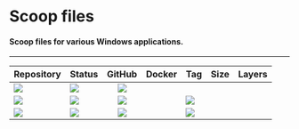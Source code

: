 # Scoop files
#### Scoop files for various Windows applications.
---
| Repository | Status | GitHub | Docker | Tag | Size | Layers |
| --- | --- | :---: | :---: | :--- | :---: | :---: |
| [![](https://img.shields.io/badge/scoop-packages-grey)](https://github.com/forwardcomputers/scoop-packages) | [![](https://img.shields.io/github/actions/workflow/status/forwardcomputers/scoop-packages/schedule.yml?label)](https://github.com/forwardcomputers/scoop-packages/actions) | [![](https://img.shields.io/badge/github--grey?label=&logo=github&logoColor=white)](https://github.com/forwardcomputers/scoop-packages) | |
| [![](https://img.shields.io/badge/Caskaydia_Cove_Nerd_Font-grey)](https://github.com/forwardcomputers/scoop-packages/tree/main/Caskaydia-Cove-Nerd-Font) | ![](https://img.shields.io/badge/17--10--2025_04:40:06_AM-blue) | [![](https://img.shields.io/badge/github--grey?label=&logo=github&logoColor=white)](https://github.com/forwardcomputers/scoop-packages/tree/main/Caskaydia-Cove-Nerd-Font) | | [![](https://img.shields.io/badge/v3.4.0-blue)](https://github.com/forwardcomputers/scoop-packages/tree/main/Caskaydia-Cove-Nerd-Font)
| [![](https://img.shields.io/badge/virtio-grey)](https://github.com/forwardcomputers/scoop-packages/tree/main/virtio) | ![](https://img.shields.io/badge/17--10--2025_04:40:06_AM-blue) | [![](https://img.shields.io/badge/github--grey?label=&logo=github&logoColor=white)](https://github.com/forwardcomputers/scoop-packages/tree/main/virtio) | | [![](https://img.shields.io/badge/v0.1.271-blue)](https://github.com/forwardcomputers/scoop-packages/tree/main/virtio)
